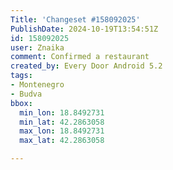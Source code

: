 ```yaml
---
Title: 'Changeset #158092025'
PublishDate: 2024-10-19T13:54:51Z
id: 158092025
user: Znaika
comment: Confirmed a restaurant
created_by: Every Door Android 5.2
tags:
- Montenegro
- Budva
bbox:
  min_lon: 18.8492731
  min_lat: 42.2863058
  max_lon: 18.8492731
  max_lat: 42.2863058

---
```

